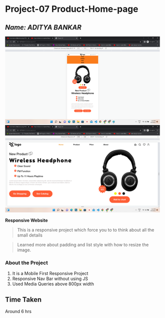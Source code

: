 # **Project-07 Product-Home-page**

## _Name: ADITYA BANKAR_

![](/Screeshot-7-mobile.png)
![](/Screeshot-7.png)

**Responsive Website**
> This is a responsive project which force you to to think about all the small details

> Learned more about padding and list style with how to resize the image.

### About the Project ###
1. It is a Mobile First Responsive Project
2. Responsive Nav Bar without using JS
3. Used Media Queries above 800px width

## Time Taken ##
Around 6 hrs

